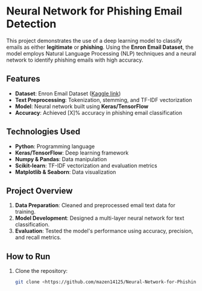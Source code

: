 # Neural Network for Phishing Email Detection

This project demonstrates the use of a deep learning model to classify emails as either **legitimate** or **phishing**. Using the **Enron Email Dataset**, the model employs Natural Language Processing (NLP) techniques and a neural network to identify phishing emails with high accuracy.

## Features
- **Dataset**: Enron Email Dataset ([Kaggle link](https://www.kaggle.com/datasets/advaithsrao/enron-fraud-email-dataset))
- **Text Preprocessing**: Tokenization, stemming, and TF-IDF vectorization
- **Model**: Neural network built using **Keras/TensorFlow**
- **Accuracy**: Achieved [X]% accuracy in phishing email classification

## Technologies Used
- **Python**: Programming language
- **Keras/TensorFlow**: Deep learning framework
- **Numpy & Pandas**: Data manipulation
- **Scikit-learn**: TF-IDF vectorization and evaluation metrics
- **Matplotlib & Seaborn**: Data visualization

## Project Overview
1. **Data Preparation**: Cleaned and preprocessed email text data for training.
2. **Model Development**: Designed a multi-layer neural network for text classification.
3. **Evaluation**: Tested the model's performance using accuracy, precision, and recall metrics.

## How to Run
1. Clone the repository:
   ```bash
   git clone <https://github.com/mazen14125/Neural-Network-for-Phishing-Email-Detection>

